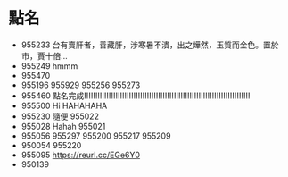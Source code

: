 # 點名

* 955233 台有賣肝者，善藏肝，涉寒暑不潰，出之燁然，玉質而金色。置於市，賈十倍... 
* 955249 hmmm
* 955470
* 955196
955929
955256
955273
* 955460 點名完成!!!!!!!!!!!!!!!!!!!!!!!!!!!!!!!!!!!!!!!!!!!!!!!!!!!!!!!!!!!!!!!!!!!!!!!!!!
* 955500 Hi HAHAHAHA
* 955230 隨便
955022
* 955028 Hahah
955021
* 955056 
955297
955200
955217
955209
* 950054
955220
* 955095 https://reurl.cc/EGe6Y0
* 950139 
